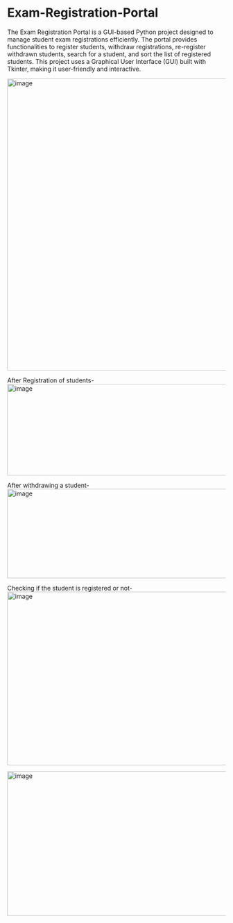 # Exam-Registration-Portal

The Exam Registration Portal is a GUI-based Python project designed to manage student exam registrations efficiently. The portal provides functionalities to register students, withdraw registrations, re-register withdrawn students, search for a student, and sort the list of registered students.  This project uses a Graphical User Interface (GUI) built with Tkinter, making it user-friendly and interactive.


<img width="697" height="673" alt="image" src="https://github.com/user-attachments/assets/30f74818-5f07-4214-8804-56ac2d397330" />


After Registration of students-
<img width="940" height="211" alt="image" src="https://github.com/user-attachments/assets/f684effe-19d3-4a9d-aa9c-14fac028d981" />

After withdrawing a student-
<img width="940" height="206" alt="image" src="https://github.com/user-attachments/assets/55f6b056-dd12-4027-bb05-6a63db430ae8" />

Checking if the student is registered or not-
<img width="940" height="400" alt="image" src="https://github.com/user-attachments/assets/df235871-bead-4c62-b7a8-2983b5af8f30" />


<img width="709" height="333" alt="image" src="https://github.com/user-attachments/assets/be9eb3a1-9b2f-4994-872d-94590461ca0f" />
